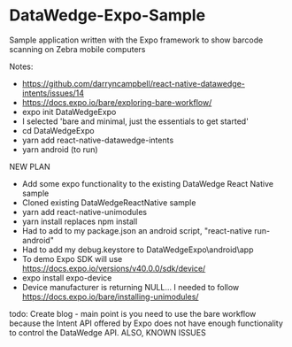 # DataWedge-Expo-Sample
Sample application written with the Expo framework to show barcode scanning on Zebra mobile computers 

Notes:
- https://github.com/darryncampbell/react-native-datawedge-intents/issues/14
- https://docs.expo.io/bare/exploring-bare-workflow/
- expo init DataWedgeExpo
- I selected 'bare and minimal, just the essentials to get started'
- cd DataWedgeExpo
- yarn add react-native-datawedge-intents
- yarn android (to run)

NEW PLAN
- Add some expo functionality to the existing DataWedge React Native sample
- Cloned existing DataWedgeReactNative sample
- yarn add react-native-unimodules
- yarn install replaces npm install
- Had to add to my package.json an android script, "react-native run-android"
- Had to add my debug.keystore to DataWedgeExpo\android\app
- To demo Expo SDK will use https://docs.expo.io/versions/v40.0.0/sdk/device/
- expo install expo-device
- Device manufacturer is returning NULL... I needed to follow https://docs.expo.io/bare/installing-unimodules/

todo:
Create blog - main point is you need to use the bare workflow because the Intent API offered by Expo does not have enough functionality to control the DataWedge API.  ALSO, KNOWN ISSUES 